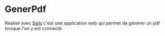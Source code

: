 # GenerPdf

Réalisé avec [Sails](http://sailsjs.org) c'est une application web qui permet de générer un pdf lorsque l'on y est connecté.

